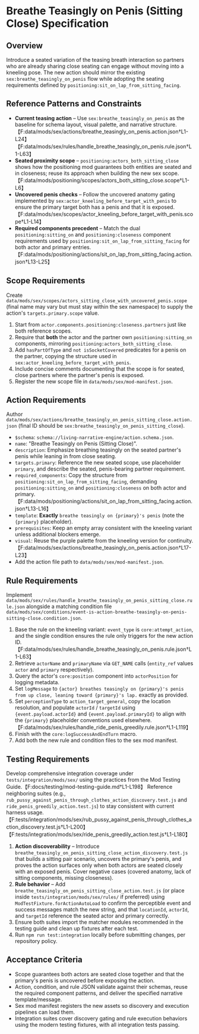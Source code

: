 # Breathe Teasingly on Penis (Sitting Close) Specification

## Overview

Introduce a seated variation of the teasing breath interaction so partners who are already sharing close seating can engage without moving into a kneeling pose. The new action should mirror the existing `sex:breathe_teasingly_on_penis` flow while adopting the seating requirements defined by `positioning:sit_on_lap_from_sitting_facing`.

## Reference Patterns and Constraints

- **Current teasing action** – Use `sex:breathe_teasingly_on_penis` as the baseline for schema layout, visual palette, and narrative structure.【F:data/mods/sex/actions/breathe_teasingly_on_penis.action.json†L1-L24】【F:data/mods/sex/rules/handle_breathe_teasingly_on_penis.rule.json†L1-L63】
- **Seated proximity scope** – `positioning:actors_both_sitting_close` shows how the positioning mod guarantees both entities are seated and in closeness; reuse its approach when building the new sex scope.【F:data/mods/positioning/scopes/actors_both_sitting_close.scope†L1-L6】
- **Uncovered penis checks** – Follow the uncovered anatomy gating implemented by `sex:actor_kneeling_before_target_with_penis` to ensure the primary target both has a penis and that it is exposed.【F:data/mods/sex/scopes/actor_kneeling_before_target_with_penis.scope†L1-L14】
- **Required components precedent** – Match the dual `positioning:sitting_on` and `positioning:closeness` component requirements used by `positioning:sit_on_lap_from_sitting_facing` for both actor and primary entries.【F:data/mods/positioning/actions/sit_on_lap_from_sitting_facing.action.json†L13-L25】

## Scope Requirements

Create `data/mods/sex/scopes/actors_sitting_close_with_uncovered_penis.scope` (final name may vary but must stay within the sex namespace) to supply the action's `targets.primary.scope` value.

1. Start from `actor.components.positioning:closeness.partners` just like both reference scopes.
2. Require that **both** the actor and the partner own `positioning:sitting_on` components, mirroring `positioning:actors_both_sitting_close`.
3. Add `hasPartOfType` and `not isSocketCovered` predicates for a penis on the partner, copying the structure used in `sex:actor_kneeling_before_target_with_penis`.
4. Include concise comments documenting that the scope is for seated, close partners where the partner's penis is exposed.
5. Register the new scope file in `data/mods/sex/mod-manifest.json`.

## Action Requirements

Author `data/mods/sex/actions/breathe_teasingly_on_penis_sitting_close.action.json` (final ID should be `sex:breathe_teasingly_on_penis_sitting_close`).

- `$schema`: `schema://living-narrative-engine/action.schema.json`.
- `name`: "Breathe Teasingly on Penis (Sitting Close)".
- `description`: Emphasize breathing teasingly on the seated partner's penis while leaning in from close seating.
- `targets.primary`: Reference the new seated scope, use placeholder `primary`, and describe the seated, penis-bearing partner requirement.
- `required_components`: Copy the structure from `positioning:sit_on_lap_from_sitting_facing`, demanding `positioning:sitting_on` and `positioning:closeness` on both actor and primary.【F:data/mods/positioning/actions/sit_on_lap_from_sitting_facing.action.json†L13-L16】
- `template`: **Exactly** `breathe teasingly on {primary}'s penis` (note the `{primary}` placeholder).
- `prerequisites`: Keep an empty array consistent with the kneeling variant unless additional blockers emerge.
- `visual`: Reuse the purple palette from the kneeling version for continuity.【F:data/mods/sex/actions/breathe_teasingly_on_penis.action.json†L17-L23】
- Add the action file path to `data/mods/sex/mod-manifest.json`.

## Rule Requirements

Implement `data/mods/sex/rules/handle_breathe_teasingly_on_penis_sitting_close.rule.json` alongside a matching condition file `data/mods/sex/conditions/event-is-action-breathe-teasingly-on-penis-sitting-close.condition.json`.

1. Base the rule on the kneeling variant: `event_type` is `core:attempt_action`, and the single condition ensures the rule only triggers for the new action ID.【F:data/mods/sex/rules/handle_breathe_teasingly_on_penis.rule.json†L1-L63】
2. Retrieve `actorName` and `primaryName` via `GET_NAME` calls (`entity_ref` values `actor` and `primary` respectively).
3. Query the actor's `core:position` component into `actorPosition` for logging metadata.
4. Set `logMessage` to `{actor} breathes teasingly on {primary}'s penis from up close, leaning toward {primary}'s lap.` exactly as provided.
5. Set `perceptionType` to `action_target_general`, copy the location resolution, and populate `actorId` / `targetId` using `{event.payload.actorId}` and `{event.payload.primaryId}` to align with the `{primary}` placeholder conventions used elsewhere.【F:data/mods/sex/rules/handle_ride_penis_greedily.rule.json†L1-L119】
6. Finish with the `core:logSuccessAndEndTurn` macro.
7. Add both the new rule and condition files to the sex mod manifest.

## Testing Requirements

Develop comprehensive integration coverage under `tests/integration/mods/sex/` using the practices from the Mod Testing Guide.【F:docs/testing/mod-testing-guide.md†L1-L198】 Reference neighboring suites (e.g., `rub_pussy_against_penis_through_clothes_action_discovery.test.js` and `ride_penis_greedily_action.test.js`) to stay consistent with current harness usage.【F:tests/integration/mods/sex/rub_pussy_against_penis_through_clothes_action_discovery.test.js†L1-L200】【F:tests/integration/mods/sex/ride_penis_greedily_action.test.js†L1-L180】

1. **Action discoverability** – Introduce `breathe_teasingly_on_penis_sitting_close_action_discovery.test.js` that builds a sitting pair scenario, uncovers the primary's penis, and proves the action surfaces only when both actors are seated closely with an exposed penis. Cover negative cases (covered anatomy, lack of sitting components, missing closeness).
2. **Rule behavior** – Add `breathe_teasingly_on_penis_sitting_close_action.test.js` (or place inside `tests/integration/mods/sex/rules/` if preferred) using `ModTestFixture.forActionAutoLoad` to confirm the perceptible event and success messages match the new string, and that `locationId`, `actorId`, and `targetId` reference the seated actor and primary correctly.
3. Ensure both suites import the matcher modules recommended in the testing guide and clean up fixtures after each test.
4. Run `npm run test:integration` locally before submitting changes, per repository policy.

## Acceptance Criteria

- Scope guarantees both actors are seated close together and that the primary's penis is uncovered before exposing the action.
- Action, condition, and rule JSON validate against their schemas, reuse the required component patterns, and deliver the specified narrative template/message.
- Sex mod manifest registers the new assets so discovery and execution pipelines can load them.
- Integration suites cover discovery gating and rule execution behaviors using the modern testing fixtures, with all integration tests passing.
